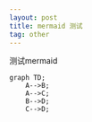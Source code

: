 ```yaml
---
layout: post
title: mermaid 测试
tag: other
---
```

测试mermaid

```mermaid
graph TD;
    A-->B;
    A-->C;
    B-->D;
    C-->D;
```